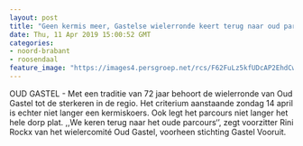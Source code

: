 ```yaml
---
layout: post
title: "Geen kermis meer, Gastelse wielerronde keert terug naar oud parcours"
date: Thu, 11 Apr 2019 15:00:52 GMT
categories: 
- noord-brabant 
- roosendaal 
feature_image: "https://images4.persgroep.net/rcs/F62FuLz5kfUDcAP2EhdCw6H9BYk/diocontent/102135262/_fitwidth/400/?appId=21791a8992982cd8da851550a453bd7f&quality=0.7"
---
```


OUD GASTEL - Met een traditie van 72 jaar behoort de wielerronde van Oud Gastel tot de sterkeren in de regio. Het criterium aanstaande zondag 14 april is echter niet langer een kermiskoers. Ook legt het parcours niet langer het hele dorp plat. ,,We keren terug naar het oude parcours‘’, zegt voorzitter Rini Rockx van het wielercomité Oud Gastel, voorheen stichting Gastel Vooruit.
